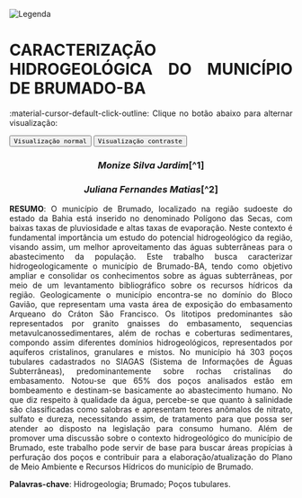 
![Legenda](../imagens/capitulo.png)


# **CARACTERIZAÇÃO HIDROGEOLÓGICA DO MUNICÍPIO DE BRUMADO-BA**

:material-cursor-default-click-outline: Clique no botão abaixo para alternar visualização:

<div class="tx-switch">
  <button data-md-color-scheme="default"><code>Visualização normal</code></button>
  <button data-md-color-scheme="slate"><code>Visualização contraste</code></button>
</div>

<script>
  var buttons = document.querySelectorAll("button[data-md-color-scheme]")
  buttons.forEach(function(button) {
    button.addEventListener("click", function() {
      var attr = this.getAttribute("data-md-color-scheme")
      document.body.setAttribute("data-md-color-scheme", attr)
      var name = document.querySelector("#__code_0 code span:nth-child(7)")
      name.textContent = attr
    })
  })
</script>

<style>
body {text-align: justify}
div.a {
  text-indent: 50px;
}
p.recuo {
  padding-left: 130px;
  font-size: small;
  text-align: justify;
}
</style>

<center><h3><em>Monize Silva Jardim</em>[^1]</h3></center>

<center><h3><em> Juliana Fernandes Matias</em>[^2]</h3></center>



[^1]: IFBA -- Instituto Federal de Educação Ciência e Tecnologia da Bahia,
	campus Brumado, juliana.matias@ifba.edu.br.

[^2]: IFBA -- Instituto Federal de Educação Ciência e Tecnologia da Bahia,
	campus Brumado, monijardim27@gmail.com.


**RESUMO**: O município de Brumado, localizado na região sudoeste
do estado da Bahia está inserido no denominado Polígono das Secas, com
baixas taxas de pluviosidade e altas taxas de evaporação. Neste contexto
é fundamental importância um estudo do potencial hidrogeológico da
região, visando assim, um melhor aproveitamento das águas subterrâneas
para o abastecimento da população. Este trabalho busca caracterizar
hidrogeologicamente o município de Brumado-BA, tendo como objetivo
ampliar e consolidar os conhecimentos sobre as águas subterrâneas¸ por
meio de um levantamento bibliográfico sobre os recursos hídricos da
região. Geologicamente o município encontra-se no domínio do Bloco
Gavião, que representam uma vasta área de exposição do embasamento
Arqueano do Cráton São Francisco. Os litotipos predominantes são
representados por granito gnaisses do embasamento, sequencias
metavulcanossedimentares, além de rochas e coberturas sedimentares,
compondo assim diferentes domínios hidrogeológicos, representados por
aquíferos cristalinos, granulares e mistos. No município há 303 poços
tubulares cadastrados no SIAGAS (Sistema de Informações de Águas
Subterrâneas), predominantemente sobre rochas cristalinas do
embasamento. Notou-se que 65\% dos poços analisados estão em bombeamento
e destinam-se basicamente ao abastecimento humano. No que diz respeito à
qualidade da água, percebe-se que quanto à salinidade são classificadas
como salobras e apresentam teores anômalos de nitrato, sulfato e dureza,
necessitando assim, de tratamento para que possa ser atender ao disposto
na legislação para consumo humano. Além de promover uma discussão sobre
o contexto hidrogeológico do município de Brumado, este trabalho pode
servir de base para buscar áreas propícias à perfuração dos poços e
contribuir para a elaboração/atualização do Plano de Meio Ambiente e
Recursos Hídricos do município de Brumado.

**Palavras-chave**: Hidrogeologia; Brumado; Poços tubulares.
